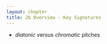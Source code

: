 ```yaml
---
layout: chapter
title: 2b Overview - Key Signatures
---
```


- *diatonic* versus *chromatic* pitches